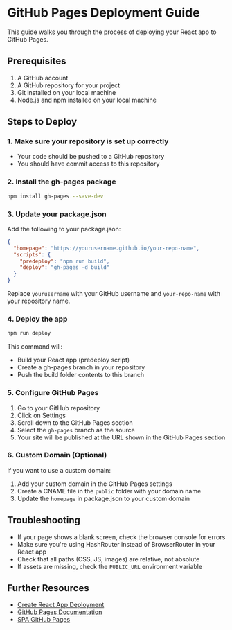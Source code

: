 # GitHub Pages Deployment Guide

This guide walks you through the process of deploying your React app to GitHub Pages.

## Prerequisites

1. A GitHub account
2. A GitHub repository for your project
3. Git installed on your local machine
4. Node.js and npm installed on your local machine

## Steps to Deploy

### 1. Make sure your repository is set up correctly

- Your code should be pushed to a GitHub repository
- You should have commit access to this repository

### 2. Install the gh-pages package

```bash
npm install gh-pages --save-dev
```

### 3. Update your package.json

Add the following to your package.json:

```json
{
  "homepage": "https://yourusername.github.io/your-repo-name",
  "scripts": {
    "predeploy": "npm run build",
    "deploy": "gh-pages -d build"
  }
}
```

Replace `yourusername` with your GitHub username and `your-repo-name` with your repository name.

### 4. Deploy the app

```bash
npm run deploy
```

This command will:
- Build your React app (predeploy script)
- Create a gh-pages branch in your repository
- Push the build folder contents to this branch

### 5. Configure GitHub Pages

1. Go to your GitHub repository
2. Click on Settings
3. Scroll down to the GitHub Pages section
4. Select the `gh-pages` branch as the source
5. Your site will be published at the URL shown in the GitHub Pages section

### 6. Custom Domain (Optional)

If you want to use a custom domain:

1. Add your custom domain in the GitHub Pages settings
2. Create a CNAME file in the `public` folder with your domain name
3. Update the `homepage` in package.json to your custom domain

## Troubleshooting

- If your page shows a blank screen, check the browser console for errors
- Make sure you're using HashRouter instead of BrowserRouter in your React app
- Check that all paths (CSS, JS, images) are relative, not absolute
- If assets are missing, check the `PUBLIC_URL` environment variable

## Further Resources

- [Create React App Deployment](https://create-react-app.dev/docs/deployment/#github-pages)
- [GitHub Pages Documentation](https://docs.github.com/en/pages)
- [SPA GitHub Pages](https://github.com/rafgraph/spa-github-pages) 